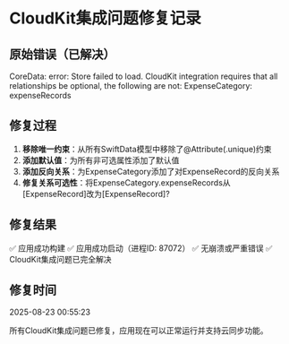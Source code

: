 # CloudKit集成问题修复记录

## 原始错误（已解决）
CoreData: error: Store failed to load. CloudKit integration requires that all relationships be optional, the following are not:
ExpenseCategory: expenseRecords

## 修复过程
1. **移除唯一约束**：从所有SwiftData模型中移除了@Attribute(.unique)约束
2. **添加默认值**：为所有非可选属性添加了默认值
3. **添加反向关系**：为ExpenseCategory添加了对ExpenseRecord的反向关系
4. **修复关系可选性**：将ExpenseCategory.expenseRecords从[ExpenseRecord]改为[ExpenseRecord]?

## 修复结果
✅ 应用成功构建
✅ 应用成功启动（进程ID: 87072）
✅ 无崩溃或严重错误
✅ CloudKit集成问题已完全解决

## 修复时间
2025-08-23 00:55:23

所有CloudKit集成问题已修复，应用现在可以正常运行并支持云同步功能。